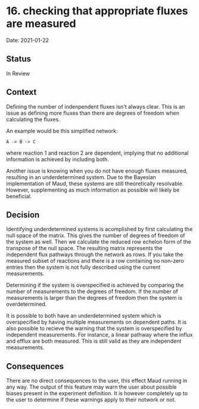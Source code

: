 # 16. checking that appropriate fluxes are measured

Date: 2021-01-22

## Status

In Review

## Context
Defining the number of indenpendent fluxes isn't always clear.
This is an issue as defining more fluxes than there are degrees
of freedom when calculating the fluxes.

An example would be this simplified network:

	A -> B -> C

where reaction 1 and reaction 2 are dependent, implying that
no additional information is achieved by including both.

Another issue is knowing when you do not have enough fluxes
measured, resulting in an underdetermined system. Due to the
Bayesian implementation of Maud, these systems are still theoretically
resolvable. However, supplementing as much information
as possible will likely be beneficial.

## Decision
Identifying underdetermined systems is acomplished by first calculating
the null space of the matrix. This gives the number of degrees of freedom
of the system as well. Then we calculate the reduced row echelon form of
the transpose of the null space. The resulting matrix represents the
independent flux pathways through the network as rows. If you take the
measured subset of reactions and there is a row containing no non-zero
entries then the system is not fully described using the current measurements.

Determining if the system is overspecified is achieved by comparing the
number of measurements to the degrees of freedom. If the number of measurements
is larger than the degrees of freedom then the system is overdetermined.

It is possible to both have an underdetermined system which is overspecified
by having multiple measurements on dependent paths. It is also possible to
recieve the warning that the system is overspecified by independent measurements.
For instance, a linear pathway where the influx and efflux are both measured.
This is still valid as they are independent measurements.

## Consequences
There are no direct consequences to the user, this effect Maud running in any
way. The output of this feature may warn the user about possible biases present
in the experiment definition. It is however completely up to the user to determine
if these warnings apply to their notwork or not.